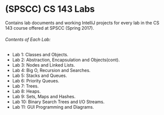 # (SPSCC) CS 143 Labs
Contains lab documents and working IntelliJ projects for every lab in the CS 143 course offered at SPSCC (Spring 2017).
###### Contents of Each Lab:
- Lab  1: Classes and Objects.
- Lab  2: Abstraction, Encapsulation and Objects(cont).
- Lab  3: Nodes and Linked Lists.
- Lab  4: Big O, Recursion and Searches.
- Lab  5: Stacks and Queues.
- Lab  6: Priority Queues.
- Lab  7: Trees.
- Lab  8: Heaps.
- Lab  9: Sets, Maps and Hashes.
- Lab 10: Binary Search Trees and I/O Streams.
- Lab 11: GUI Programming and Diagrams.